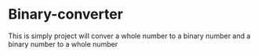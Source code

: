 # Binary-converter
This is simply project will conver a whole number to a binary number and a binary number to a whole number
